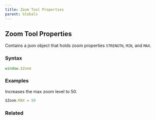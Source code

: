 ```yaml
---
title: Zoom Tool Properties
parent: Globals
---
```


## Zoom Tool Properties

Contains a json object that holds zoom properties `STRENGTH`, `MIN`, and `MAX`.

### Syntax

```js
window.$Zoom
```

### Examples

Increases the max zoom level to 50.

```js
$Zoom.MAX = 50
```

### Related
